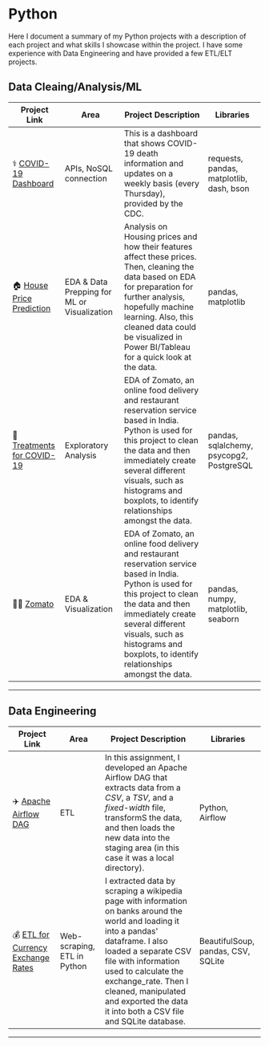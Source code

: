 # Python
Here I document a summary of my Python projects with a description of each project and what skills I showcase within the project. I have some experience with Data Engineering and have provided a few ETL/ELT projects.

## Data Cleaing/Analysis/ML
| Project Link | Area | Project Description | Libraries |    
|---|---|---|---|
| ⚕️ [COVID-19 Dashboard](https://github.com/bdavidson16/Python/blob/main/CDC%3A%20COVID-19%20Dashboard/readme.md) | APIs, NoSQL connection | This is a dashboard that shows COVID-19 death information and updates on a weekly basis (every Thursday), provided by the CDC. | requests, pandas, matplotlib, dash, bson |  
| 🏠 [House Price Prediction](https://github.com/bdavidson16/Python/blob/main/House%20Price%20Prediction/readme.md) | EDA & Data Prepping for ML or Visualization | Analysis on Housing prices and how their features affect these prices. Then, cleaning the data based on EDA for preparation for further analysis, hopefully machine learning. Also, this cleaned data could be visualized in Power BI/Tableau for a quick look at the data. |  pandas, matplotlib |  
| 🤕 [Treatments for COVID-19](https://github.com/bdavidson16/Python/tree/main/COVID19%20Treatments) | Exploratory Analysis | EDA of Zomato, an online food delivery and restaurant reservation service based in India. Python is used for this project to clean the data and then immediately create several different visuals, such as histograms and boxplots, to identify relationships amongst the data. | pandas, sqlalchemy, psycopg2, PostgreSQL |
| 🍟🍔 [Zomato](https://github.com/bdavidson16/Python/blob/main/Zomato.ipynb) | EDA & Visualization | EDA of Zomato, an online food delivery and restaurant reservation service based in India. Python is used for this project to clean the data and then immediately create several different visuals, such as histograms and boxplots, to identify relationships amongst the data. | pandas, numpy, matplotlib, seaborn |
***

## Data Engineering
| Project Link | Area | Project Description | Libraries |    
|---|---|---|---|
| ✈️ [Apache Airflow DAG](https://github.com/bdavidson16/Python/blob/main/ETL%20Projects/ETL_toll_data.py) |  ETL |In this assignment, I developed an Apache Airflow DAG that extracts data from a *CSV*, a *TSV*, and a *fixed-width* file, transformS the data, and then loads the new data into the staging area (in this case it was a local directory). | Python, Airflow | 
| 💰 [ETL for Currency Exchange Rates](https://github.com/bdavidson16/Python/blob/main/ETL%20Projects/Final_Project_for_Py_Google_Analytics_Cert.ipynb) | Web-scraping, ETL in Python | I extracted data by scraping a wikipedia page with information on banks around the world and loading it into a pandas' dataframe. I also loaded a separate CSV file with information used to calculate the exchange_rate. Then I cleaned, manipulated and exported the data it into both a CSV file and SQLite database. |  BeautifulSoup, pandas, CSV, SQLite |
***
